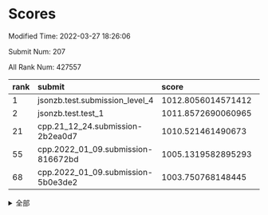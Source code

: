 # Scores

Modified Time: 2022-03-27 18:26:06

Submit Num: 207

All Rank Num: 427557

| rank |               submit               |       score        |       sigma        | pk_num |
| :--- | :--------------------------------- | :----------------- | :----------------- | :----- |
| 1    | jsonzb.test.submission_level_4     | 1012.8056014571412 | 0.8329654262436287 | 8258   |
| 2    | jsonzb.test.test_1                 | 1011.8572690060965 | 0.7775051233519578 | 8263   |
| 21   | cpp.21_12_24.submission-2b2ea0d7   | 1010.521461490673  | 0.7456053492497553 | 8264   |
| 55   | cpp.2022_01_09.submission-816672bd | 1005.1319582895293 | 0.7168976459669871 | 8264   |
| 68   | cpp.2022_01_09.submission-5b0e3de2 | 1003.750768148445  | 0.720155748158727  | 8258   |


<details>
<summary>全部</summary>

| rank |                 submit                 |       score        |       sigma        | pk_num |
| :--- | :------------------------------------- | :----------------- | :----------------- | :----- |
| 1    | jsonzb.test.submission_level_4         | 1012.8056014571412 | 0.8329654262436287 | 8258   |
| 2    | jsonzb.test.test_1                     | 1011.8572690060965 | 0.7775051233519578 | 8263   |
| 3    | gobigger.level_3.submission_level_3_15 | 1011.7269110332612 | 0.7861758026840061 | 8261   |
| 4    | gobigger.level_3.submission_level_3_2  | 1011.4494985371321 | 0.7557613202777966 | 8263   |
| 5    | gobigger.level_3.submission_level_3_47 | 1011.2771870236681 | 0.7530404484095472 | 8267   |
| 6    | gobigger.level_3.submission_level_3_30 | 1011.1843186231584 | 0.7803710476805098 | 8264   |
| 7    | gobigger.level_3.submission_level_3_21 | 1011.0959912413649 | 0.7740821742727922 | 8264   |
| 8    | gobigger.level_3.submission_level_3_8  | 1011.0404646571232 | 0.7851761909733279 | 8264   |
| 9    | gobigger.level_3.submission_level_3_6  | 1010.938330821715  | 0.7803299578698029 | 8266   |
| 10   | gobigger.level_3.submission_level_3_19 | 1010.9185848822309 | 0.7759984662443796 | 8260   |
| 11   | gobigger.level_3.submission_level_3_48 | 1010.9113639838541 | 0.7666266529090937 | 8266   |
| 12   | gobigger.level_3.submission_level_3_32 | 1010.8830891998248 | 0.7618760923801171 | 8263   |
| 13   | gobigger.level_3.submission_level_3_25 | 1010.8412797999904 | 0.7414637734321898 | 8261   |
| 14   | gobigger.level_3.submission_level_3_38 | 1010.8267416371742 | 0.7738048909531656 | 8263   |
| 15   | gobigger.level_3.submission_level_3_22 | 1010.825029782759  | 0.7571347433344038 | 8260   |
| 16   | gobigger.level_3.submission_level_3_11 | 1010.766605561349  | 0.7573287743277689 | 8263   |
| 17   | gobigger.level_3.submission_level_3_24 | 1010.6758285090533 | 0.768120263409703  | 8268   |
| 18   | gobigger.level_3.submission_level_3_43 | 1010.6554897847235 | 0.7716108291925038 | 8267   |
| 19   | gobigger.level_3.submission_level_3_16 | 1010.6148809782695 | 0.7549073493580513 | 8266   |
| 20   | gobigger.level_3.submission_level_3_4  | 1010.5610701969408 | 0.7476698949945073 | 8265   |
| 21   | cpp.21_12_24.submission-2b2ea0d7       | 1010.521461490673  | 0.7456053492497553 | 8264   |
| 22   | gobigger.level_3.submission_level_3_26 | 1010.5192168424044 | 0.7619461914378106 | 8264   |
| 23   | gobigger.level_3.submission_level_3_37 | 1010.4906931004155 | 0.7573573457321393 | 8266   |
| 24   | gobigger.level_3.submission_level_3_42 | 1010.469812527747  | 0.7648472605819984 | 8263   |
| 25   | gobigger.level_3.submission_level_3_39 | 1010.469199635817  | 0.775640465705105  | 8259   |
| 26   | gobigger.level_3.submission_level_3_13 | 1010.3908405001532 | 0.7622944325755289 | 8268   |
| 27   | gobigger.level_3.submission_level_3_3  | 1010.3602774027161 | 0.7565662908228559 | 8258   |
| 28   | gobigger.level_3.submission_level_3_9  | 1010.2663574720009 | 0.7760097656610616 | 8263   |
| 29   | gobigger.level_3.submission_level_3_33 | 1010.2586069825809 | 0.761104453990117  | 8259   |
| 30   | gobigger.level_3.submission_level_3_31 | 1010.2025907118076 | 0.7722995604607047 | 8258   |
| 31   | gobigger.level_3.submission_level_3_17 | 1009.8370272830571 | 0.7572484416487523 | 8265   |
| 32   | gobigger.level_3.submission_level_3_36 | 1009.7759277048499 | 0.7454191913170165 | 8265   |
| 33   | gobigger.level_3.submission_level_3_10 | 1009.7075777816178 | 0.747762030756028  | 8267   |
| 34   | gobigger.level_3.submission_level_3_49 | 1009.6308671466718 | 0.7629420429076045 | 8263   |
| 35   | gobigger.level_3.submission_level_3_44 | 1009.6271315175997 | 0.7638543196953426 | 8264   |
| 36   | gobigger.level_3.submission_level_3_41 | 1009.5915966806631 | 0.740850887716225  | 8265   |
| 37   | gobigger.level_3.submission_level_3_45 | 1009.5651643657816 | 0.7535521868621745 | 8260   |
| 38   | gobigger.level_3.submission_level_3_1  | 1009.4334198761076 | 0.7624662338444107 | 8261   |
| 39   | gobigger.level_3.submission_level_3_18 | 1009.4250266215108 | 0.7534816784917857 | 8260   |
| 40   | gobigger.level_3.submission_level_3_0  | 1009.2847172491189 | 0.7526222473868076 | 8264   |
| 41   | gobigger.level_3.submission_level_3_7  | 1009.2465426440491 | 0.7527119243546446 | 8263   |
| 42   | gobigger.level_3.submission_level_3_35 | 1009.2224558399361 | 0.7383397584628931 | 8258   |
| 43   | gobigger.level_3.submission_level_3_34 | 1009.0760647172372 | 0.7473238470793977 | 8262   |
| 44   | gobigger.level_3.submission_level_3_29 | 1009.0179250445348 | 0.7378071680012225 | 8262   |
| 45   | gobigger.level_3.submission_level_3_27 | 1008.980583294329  | 0.7598144395610991 | 8260   |
| 46   | gobigger.level_3.submission_level_3_20 | 1008.8925873869466 | 0.7600589452464164 | 8259   |
| 47   | gobigger.level_3.submission_level_3_28 | 1008.7685226767129 | 0.7275776223227203 | 8265   |
| 48   | gobigger.level_3.submission_level_3_46 | 1008.7673857801083 | 0.7580144018290101 | 8257   |
| 49   | gobigger.level_3.submission_level_3_23 | 1008.7646674815284 | 0.7337348339653812 | 8263   |
| 50   | gobigger.level_3.submission_level_3_5  | 1008.7050974155808 | 0.7283717031173926 | 8259   |
| 51   | gobigger.level_3.submission_level_3_40 | 1008.6600697399107 | 0.7275509384075461 | 8261   |
| 52   | gobigger.level_3.submission_level_3_14 | 1008.155394650985  | 0.7420770636546731 | 8259   |
| 53   | gobigger.level_3.submission_level_3_12 | 1008.0523871695156 | 0.7573887933496233 | 8260   |
| 54   | gobigger.level_1.submission_level_1_2  | 1005.3577623640664 | 0.727463206865398  | 8267   |
| 55   | cpp.2022_01_09.submission-816672bd     | 1005.1319582895293 | 0.7168976459669871 | 8264   |
| 56   | gobigger.level_1.submission_level_1_23 | 1004.8903009679353 | 0.7212181743019015 | 8256   |
| 57   | gobigger.level_1.submission_level_1_8  | 1004.5720279132123 | 0.717911058458663  | 8261   |
| 58   | gobigger.level_1.submission_level_1_9  | 1004.4699732641794 | 0.7322146297604842 | 8259   |
| 59   | gobigger.level_1.submission_level_1_41 | 1004.1821921543965 | 0.7296910203350977 | 8264   |
| 60   | gobigger.level_1.submission_level_1_36 | 1004.1143726129545 | 0.7201665454656846 | 8261   |
| 61   | gobigger.level_1.submission_level_1_5  | 1004.1057893712825 | 0.7261001401228393 | 8261   |
| 62   | gobigger.level_1.submission_level_1_18 | 1004.0367795879499 | 0.7216592503379767 | 8261   |
| 63   | gobigger.level_1.submission_level_1_12 | 1004.0061730367331 | 0.706855540263088  | 8263   |
| 64   | gobigger.level_1.submission_level_1_19 | 1003.9948435606456 | 0.7303811260366283 | 8265   |
| 65   | gobigger.level_1.submission_level_1_44 | 1003.8735003397901 | 0.7089045810104694 | 8259   |
| 66   | gobigger.level_1.submission_level_1_6  | 1003.8311156654374 | 0.7224461419370011 | 8261   |
| 67   | gobigger.level_1.submission_level_1_7  | 1003.8046357366206 | 0.7159445302753135 | 8266   |
| 68   | cpp.2022_01_09.submission-5b0e3de2     | 1003.750768148445  | 0.720155748158727  | 8258   |
| 69   | gobigger.level_1.submission_level_1_46 | 1003.72164487406   | 0.7100179564399433 | 8261   |
| 70   | gobigger.level_1.submission_level_1_49 | 1003.6867860438697 | 0.7328175473658558 | 8260   |
| 71   | gobigger.level_1.submission_level_1_13 | 1003.6651942475875 | 0.7164616196168125 | 8261   |
| 72   | gobigger.level_1.submission_level_1_32 | 1003.6515616747292 | 0.7343458717712706 | 8262   |
| 73   | gobigger.level_1.submission_level_1_1  | 1003.643094863138  | 0.7087087979079343 | 8261   |
| 74   | gobigger.level_1.submission_level_1_20 | 1003.6124245989894 | 0.717294477573542  | 8265   |
| 75   | gobigger.level_1.submission_level_1_22 | 1003.5503150240849 | 0.7155891504295906 | 8263   |
| 76   | gobigger.level_1.submission_level_1_48 | 1003.5390489641288 | 0.7194665581597166 | 8259   |
| 77   | gobigger.level_1.submission_level_1_15 | 1003.4377139854907 | 0.714084696224209  | 8259   |
| 78   | gobigger.level_1.submission_level_1_30 | 1003.4371064702613 | 0.7188348689267533 | 8258   |
| 79   | gobigger.level_1.submission_level_1_38 | 1003.4177489799473 | 0.716983206349445  | 8266   |
| 80   | gobigger.level_1.submission_level_1_43 | 1003.3978160675753 | 0.7108746690438773 | 8263   |
| 81   | gobigger.level_1.submission_level_1_24 | 1003.3805596387598 | 0.7221054920903912 | 8265   |
| 82   | gobigger.level_1.submission_level_1_45 | 1003.377054789151  | 0.7085222899829711 | 8261   |
| 83   | gobigger.level_1.submission_level_1_37 | 1003.3615378889665 | 0.7059157807957194 | 8262   |
| 84   | gobigger.level_1.submission_level_1_21 | 1003.3440657739286 | 0.7216276615789113 | 8260   |
| 85   | gobigger.level_1.submission_level_1_35 | 1003.2799626964875 | 0.7146444659982756 | 8262   |
| 86   | gobigger.level_1.submission_level_1_17 | 1003.2568334213922 | 0.7165760562415393 | 8264   |
| 87   | gobigger.level_1.submission_level_1_39 | 1003.1740565896321 | 0.7127981298718935 | 8257   |
| 88   | gobigger.level_1.submission_level_1_34 | 1003.1407677948979 | 0.7177175097961912 | 8262   |
| 89   | gobigger.level_1.submission_level_1_33 | 1003.0489433636022 | 0.720857779600201  | 8263   |
| 90   | gobigger.level_1.submission_level_1_10 | 1003.0312753803267 | 0.7071865752132438 | 8262   |
| 91   | gobigger.level_1.submission_level_1_0  | 1002.9814975057237 | 0.7084258131952236 | 8265   |
| 92   | gobigger.level_1.submission_level_1_40 | 1002.9621073231648 | 0.726141693088423  | 8261   |
| 93   | gobigger.level_1.submission_level_1_4  | 1002.908290243063  | 0.7229828669371823 | 8264   |
| 94   | gobigger.level_1.submission_level_1_25 | 1002.8975545218984 | 0.7079107039141206 | 8261   |
| 95   | gobigger.level_1.submission_level_1_31 | 1002.8757089858151 | 0.7107043899437012 | 8263   |
| 96   | gobigger.level_1.submission_level_1_47 | 1002.75946700955   | 0.7345868420005972 | 8269   |
| 97   | gobigger.level_1.submission_level_1_16 | 1002.7504962692442 | 0.7104312897027747 | 8265   |
| 98   | gobigger.level_1.submission_level_1_27 | 1002.7238371692217 | 0.7080994695956693 | 8264   |
| 99   | gobigger.level_1.submission_level_1_29 | 1002.3240720679632 | 0.7237286758021253 | 8262   |
| 100  | gobigger.level_1.submission_level_1_11 | 1002.2434204378086 | 0.7141301199654673 | 8259   |
| 101  | gobigger.level_1.submission_level_1_26 | 1002.047232799826  | 0.7232446707712401 | 8261   |
| 102  | gobigger.level_1.submission_level_1_42 | 1001.995752086569  | 0.7129152521367784 | 8263   |
| 103  | gobigger.level_1.submission_level_1_3  | 1001.9675749342598 | 0.7090429483616149 | 8259   |
| 104  | gobigger.level_1.submission_level_1_28 | 1001.8435278781146 | 0.7115839643782553 | 8266   |
| 105  | gobigger.level_1.submission_level_1_14 | 1001.7027180784714 | 0.7240142607309061 | 8261   |
| 106  | gobigger.random.submission_random_16   | 997.4328680809215  | 0.7018789765667734 | 8267   |
| 107  | gobigger.random.submission_random_49   | 997.4143486565911  | 0.7089177869486396 | 8264   |
| 108  | gobigger.random.submission_random_19   | 997.3321601248799  | 0.7055438519268111 | 8265   |
| 109  | gobigger.random.submission_random_44   | 997.2180347674921  | 0.7115203390334813 | 8258   |
| 110  | gobigger.random.submission_random_48   | 997.0819777006352  | 0.7033610370976653 | 8258   |
| 111  | gobigger.random.submission_random_41   | 997.0689869414151  | 0.7066271017049622 | 8262   |
| 112  | gobigger.random.submission_random_20   | 996.9947831006734  | 0.722921043507399  | 8263   |
| 113  | gobigger.random.submission_random_30   | 996.97223913234    | 0.7076874820769633 | 8257   |
| 114  | gobigger.random.submission_random_12   | 996.886992412282   | 0.7171237462751515 | 8259   |
| 115  | gobigger.random.submission_random_11   | 996.8546957674503  | 0.7171548756044372 | 8261   |
| 116  | gobigger.random.submission_random_24   | 996.7556551586104  | 0.7075113741544901 | 8263   |
| 117  | gobigger.random.submission_random_26   | 996.7187632771987  | 0.713455910825233  | 8260   |
| 118  | gobigger.random.submission_random_36   | 996.6898275403419  | 0.7206761082494224 | 8260   |
| 119  | gobigger.random.submission_random_21   | 996.5688619549885  | 0.708570828621603  | 8259   |
| 120  | gobigger.random.submission_random_2    | 996.5491792703624  | 0.7067753061024853 | 8265   |
| 121  | gobigger.random.submission_random_27   | 996.5013900827711  | 0.7073933938833776 | 8268   |
| 122  | gobigger.random.submission_random_8    | 996.386227426714   | 0.701428593880818  | 8258   |
| 123  | gobigger.random.submission_random_39   | 996.3521786432622  | 0.7011204398052788 | 8259   |
| 124  | gobigger.random.submission_random_13   | 996.2484505200133  | 0.7113353808732293 | 8260   |
| 125  | gobigger.random.submission_random_43   | 996.1825180482818  | 0.7190716771775039 | 8264   |
| 126  | gobigger.random.submission_random_35   | 996.1712544192172  | 0.7130021475355731 | 8261   |
| 127  | gobigger.random.submission_random_18   | 996.1652361806777  | 0.7191893150590769 | 8260   |
| 128  | gobigger.random.submission_random_9    | 996.1511655374932  | 0.7078656721778688 | 8257   |
| 129  | gobigger.random.submission_random_6    | 996.0962113530095  | 0.7123411614876924 | 8260   |
| 130  | gobigger.random.submission_random_32   | 995.9503045579812  | 0.7100336237133754 | 8263   |
| 131  | gobigger.random.submission_random_46   | 995.9491971048622  | 0.7255775153083731 | 8263   |
| 132  | gobigger.random.submission_random_0    | 995.9178149629984  | 0.7163774956916219 | 8263   |
| 133  | gobigger.random.submission_random_5    | 995.8961596318428  | 0.7246872844821535 | 8261   |
| 134  | gobigger.random.submission_random_15   | 995.850905716486   | 0.7200751792421826 | 8259   |
| 135  | gobigger.random.submission_random_7    | 995.7794581766915  | 0.707116274819539  | 8265   |
| 136  | gobigger.random.submission_random_17   | 995.7398945341635  | 0.724504855675063  | 8263   |
| 137  | gobigger.random.submission_random_31   | 995.7253371081566  | 0.717380618643027  | 8260   |
| 138  | gobigger.random.submission_random_40   | 995.7249385517546  | 0.7201440936776604 | 8263   |
| 139  | gobigger.random.submission_random_45   | 995.635491568853   | 0.721737742795059  | 8260   |
| 140  | gobigger.random.submission_random_33   | 995.5897822616179  | 0.7077463583966866 | 8255   |
| 141  | gobigger.random.submission_random_34   | 995.5570558910944  | 0.7230808020832301 | 8258   |
| 142  | gobigger.random.submission_random_14   | 995.4981962740826  | 0.7076226531217769 | 8260   |
| 143  | gobigger.random.submission_random_23   | 995.4303198069163  | 0.7139399510420378 | 8251   |
| 144  | gobigger.random.submission_random_38   | 995.4018433385952  | 0.7122023639690832 | 8263   |
| 145  | gobigger.random.submission_random_29   | 995.3414032800312  | 0.7131852446691719 | 8263   |
| 146  | gobigger.random.submission_random_4    | 995.3377037089429  | 0.7119457201670686 | 8262   |
| 147  | gobigger.random.submission_random_28   | 995.3046283155456  | 0.7157231977263201 | 8268   |
| 148  | gobigger.random.submission_random_47   | 995.1594651951689  | 0.6993135916601185 | 8261   |
| 149  | gobigger.random.submission_random_10   | 995.1105643322774  | 0.7223489317336061 | 8263   |
| 150  | gobigger.random.submission_random_37   | 994.960313037037   | 0.701235085204774  | 8261   |
| 151  | gobigger.random.submission_random_42   | 994.9141832904475  | 0.7293519785824776 | 8262   |
| 152  | gobigger.random.submission_random_3    | 994.838344703622   | 0.7170220203634619 | 8260   |
| 153  | gobigger.level_2.submission_level_2_27 | 994.6615457399566  | 0.7165214320963317 | 8262   |
| 154  | gobigger.random.submission_random_25   | 994.5854455579729  | 0.729561374366901  | 8265   |
| 155  | gobigger.random.submission_random_1    | 994.5587599826323  | 0.7180531039176724 | 8259   |
| 156  | gobigger.random.submission_random_22   | 994.4253999170104  | 0.7052520383887814 | 8265   |
| 157  | gobigger.level_2.submission_level_2_43 | 993.7643199145663  | 0.7397686331998052 | 8264   |
| 158  | gobigger.level_2.submission_level_2_21 | 993.5082197819986  | 0.7292942751098394 | 8263   |
| 159  | gobigger.level_2.submission_level_2_9  | 993.3790157023878  | 0.7360863890369994 | 8265   |
| 160  | gobigger.level_2.submission_level_2_46 | 993.3341909408983  | 0.7184630724242802 | 8264   |
| 161  | gobigger.level_2.submission_level_2_19 | 993.2285004042309  | 0.735066269869926  | 8263   |
| 162  | gobigger.level_2.submission_level_2_32 | 993.0663850122318  | 0.7254264386832298 | 8260   |
| 163  | gobigger.level_2.submission_level_2_18 | 992.9099296705184  | 0.7343026989395018 | 8265   |
| 164  | gobigger.level_2.submission_level_2_13 | 992.9033650166996  | 0.7395287128790026 | 8259   |
| 165  | gobigger.level_2.submission_level_2_12 | 992.8534330223971  | 0.7524252763381588 | 8264   |
| 166  | gobigger.level_2.submission_level_2_29 | 992.6425989420923  | 0.7241985641726651 | 8263   |
| 167  | gobigger.level_2.submission_level_2_8  | 992.6131310300063  | 0.7606441806249035 | 8263   |
| 168  | gobigger.level_2.submission_level_2_41 | 992.5126960366281  | 0.7430298627599858 | 8257   |
| 169  | gobigger.level_2.submission_level_2_45 | 992.4780443472307  | 0.7501001512064001 | 8265   |
| 170  | gobigger.level_2.submission_level_2_24 | 992.4594784807393  | 0.7432788641588393 | 8260   |
| 171  | gobigger.level_2.submission_level_2_36 | 992.4484758078157  | 0.7541533509113296 | 8267   |
| 172  | gobigger.level_2.submission_level_2_35 | 992.4458751398927  | 0.7502391606699923 | 8258   |
| 173  | gobigger.level_2.submission_level_2_17 | 992.3812352064618  | 0.7309649743365261 | 8263   |
| 174  | gobigger.level_2.submission_level_2_6  | 992.3753096105067  | 0.7382757375172349 | 8258   |
| 175  | gobigger.level_2.submission_level_2_48 | 992.3014841492703  | 0.7489769538023525 | 8259   |
| 176  | gobigger.level_2.submission_level_2_30 | 992.2788526559638  | 0.7372199622002528 | 8263   |
| 177  | gobigger.level_2.submission_level_2_42 | 992.2074743822576  | 0.7397642661421805 | 8264   |
| 178  | gobigger.level_2.submission_level_2_11 | 992.1851073904281  | 0.7475601249647335 | 8258   |
| 179  | gobigger.level_2.submission_level_2_44 | 992.1606616214311  | 0.7410346521589597 | 8264   |
| 180  | gobigger.level_2.submission_level_2_5  | 992.1117073172873  | 0.7454425459312147 | 8267   |
| 181  | gobigger.level_2.submission_level_2_38 | 992.0997369135216  | 0.7412020003076756 | 8257   |
| 182  | gobigger.level_2.submission_level_2_28 | 992.0822948582596  | 0.7550426673619763 | 8264   |
| 183  | gobigger.level_2.submission_level_2_15 | 992.0668827599067  | 0.727911533950671  | 8263   |
| 184  | gobigger.level_2.submission_level_2_10 | 992.0263704762835  | 0.7352853044380322 | 8261   |
| 185  | gobigger.level_2.submission_level_2_25 | 991.9776461545963  | 0.7469476075270085 | 8268   |
| 186  | gobigger.level_2.submission_level_2_20 | 991.9673971811935  | 0.7607632935501502 | 8260   |
| 187  | gobigger.level_2.submission_level_2_2  | 991.959222716709   | 0.7434817199279938 | 8266   |
| 188  | gobigger.level_2.submission_level_2_1  | 991.7541051768657  | 0.7496840626537717 | 8259   |
| 189  | gobigger.level_2.submission_level_2_37 | 991.7063402021776  | 0.7624123447863467 | 8259   |
| 190  | gobigger.level_2.submission_level_2_16 | 991.7061261978495  | 0.7338838077243065 | 8264   |
| 191  | gobigger.level_2.submission_level_2_22 | 991.6682439205323  | 0.7467267296343746 | 8260   |
| 192  | gobigger.level_2.submission_level_2_0  | 991.6656429739362  | 0.7464198219841818 | 8265   |
| 193  | gobigger.level_2.submission_level_2_26 | 991.6169467731934  | 0.753506476208662  | 8260   |
| 194  | gobigger.level_2.submission_level_2_39 | 991.4057061126938  | 0.7530789601869191 | 8257   |
| 195  | gobigger.level_2.submission_level_2_14 | 991.3441611568612  | 0.7367650648542731 | 8262   |
| 196  | gobigger.level_2.submission_level_2_47 | 991.2610149993004  | 0.7354404791267376 | 8261   |
| 197  | gobigger.level_2.submission_level_2_7  | 991.2117359065677  | 0.7771750630333615 | 8263   |
| 198  | gobigger.level_2.submission_level_2_23 | 991.1469757656026  | 0.7457781765180432 | 8263   |
| 199  | gobigger.level_2.submission_level_2_40 | 991.1404931059694  | 0.7674882396197413 | 8265   |
| 200  | gobigger.level_2.submission_level_2_3  | 991.1368182296649  | 0.7522367838288299 | 8260   |
| 201  | gobigger.level_2.submission_level_2_31 | 990.9993059721718  | 0.7606247547852143 | 8261   |
| 202  | gobigger.level_2.submission_level_2_49 | 990.8183201040148  | 0.7593356445460617 | 8260   |
| 203  | gobigger.level_2.submission_level_2_34 | 990.743179875893   | 0.7453094346996915 | 8263   |
| 204  | gobigger.level_2.submission_level_2_33 | 990.715221605803   | 0.7419757467043371 | 8262   |
| 205  | gobigger.level_2.submission_level_2_4  | 990.6765761465537  | 0.7694513675843437 | 8263   |
| 206  | gobigger.none.submission_none_0        | 976.6949711828229  | 1.3968141771240592 | 8259   |
| 207  | gobigger.none.submission_none_1        | 975.9418114918125  | 1.5186045415397917 | 8263   |

</details>